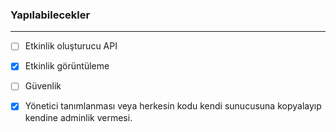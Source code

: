 ### Yapılabilecekler
----

* [ ] Etkinlik oluşturucu API
* [x] Etkinlik görüntüleme
* [ ] Güvenlik
* [x] Yönetici tanımlanması veya herkesin kodu kendi sunucusuna kopyalayıp kendine adminlik vermesi.


